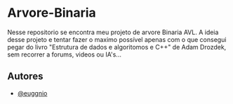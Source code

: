 
# Arvore-Binaria

Nesse repositorio se encontra meu projeto de arvore Binaria AVL. A ideia desse projeto e tentar fazer o maximo possível apenas com o que consegui pegar do livro "Estrutura de dados e algoritomos e C++" de Adam Drozdek, sem recorrer a forums, videos ou IA's...


## Autores

- [@euggnio](https://www.github.com/euggnio)

